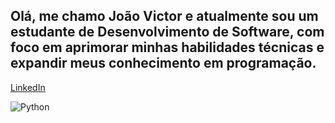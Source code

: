## Olá, me chamo João Victor e atualmente sou um estudante de Desenvolvimento de Software, com foco em aprimorar minhas habilidades técnicas e expandir meus conhecimento em programação.

[LinkedIn](www.linkedin.com/in/joão-victor-queiroz-0901542a9)

![Python](https://img.shields.io/badge/python-3670A0?style=for-the-badge&logo=python&logoColor=ffdd54)
